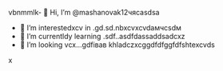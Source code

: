 vbnmmlk- 👋 Hi, I’m @mashanovak12чясasdsa
- 👀 I’m interestedxcv in .gd.sd.nbxcvxcvdaмчсsdм
- 🌱 I’m currentldy learning .sdf..asdfdassaddsadcxz
- 💞️ I’m looking vcx...gdfівав
khladczxcggdfdfggfdfshtexcvds
<!---cxzgfdfsdvfvc
mashanovak12/mashanovak12 is a ✨ special cv✨ repository because its `README.md` (this file) appears on your GitHub profile.
You can click the Praseview link to take a look at your chancxzcges.
--->x
